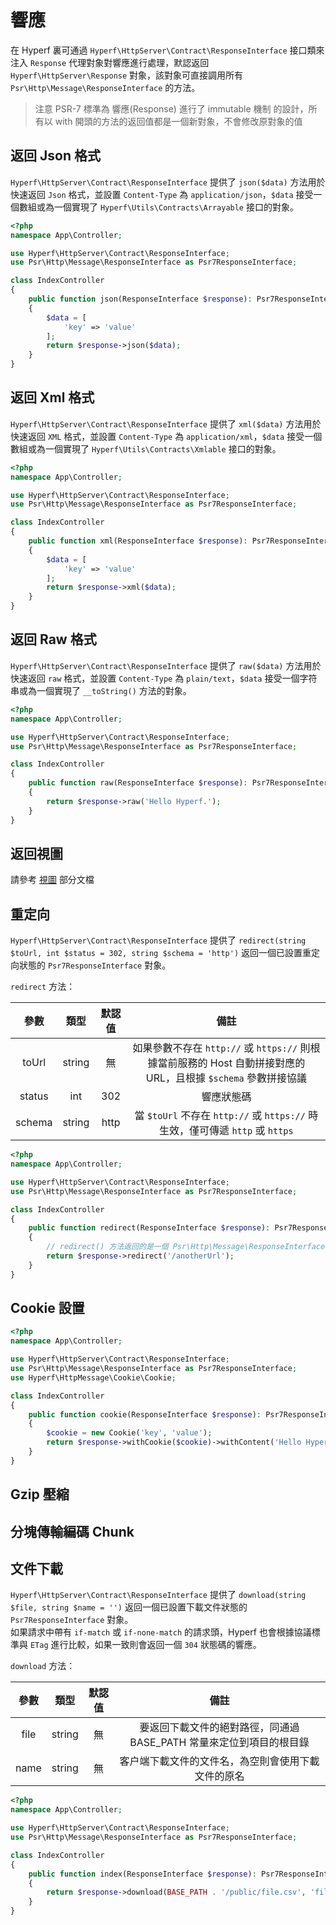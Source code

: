 # 響應

在 Hyperf 裏可通過 `Hyperf\HttpServer\Contract\ResponseInterface` 接口類來注入 `Response` 代理對象對響應進行處理，默認返回 `Hyperf\HttpServer\Response` 對象，該對象可直接調用所有 `Psr\Http\Message\ResponseInterface` 的方法。

> 注意 PSR-7 標準為 響應(Response) 進行了 immutable 機制 的設計，所有以 with 開頭的方法的返回值都是一個新對象，不會修改原對象的值

## 返回 Json 格式

`Hyperf\HttpServer\Contract\ResponseInterface` 提供了 `json($data)` 方法用於快速返回 `Json` 格式，並設置 `Content-Type` 為 `application/json`，`$data` 接受一個數組或為一個實現了 `Hyperf\Utils\Contracts\Arrayable` 接口的對象。

```php
<?php
namespace App\Controller;

use Hyperf\HttpServer\Contract\ResponseInterface;
use Psr\Http\Message\ResponseInterface as Psr7ResponseInterface;

class IndexController
{
    public function json(ResponseInterface $response): Psr7ResponseInterface
    {
        $data = [
            'key' => 'value'
        ];
        return $response->json($data);
    }
}
```

## 返回 Xml 格式

`Hyperf\HttpServer\Contract\ResponseInterface` 提供了 `xml($data)` 方法用於快速返回 `XML` 格式，並設置 `Content-Type` 為 `application/xml`，`$data` 接受一個數組或為一個實現了 `Hyperf\Utils\Contracts\Xmlable` 接口的對象。

```php
<?php
namespace App\Controller;

use Hyperf\HttpServer\Contract\ResponseInterface;
use Psr\Http\Message\ResponseInterface as Psr7ResponseInterface;

class IndexController
{
    public function xml(ResponseInterface $response): Psr7ResponseInterface
    {
        $data = [
            'key' => 'value'
        ];
        return $response->xml($data);
    }
}
```

## 返回 Raw 格式

`Hyperf\HttpServer\Contract\ResponseInterface` 提供了 `raw($data)` 方法用於快速返回 `raw` 格式，並設置 `Content-Type` 為 `plain/text`，`$data` 接受一個字符串或為一個實現了 `__toString()` 方法的對象。

```php
<?php
namespace App\Controller;

use Hyperf\HttpServer\Contract\ResponseInterface;
use Psr\Http\Message\ResponseInterface as Psr7ResponseInterface;

class IndexController
{
    public function raw(ResponseInterface $response): Psr7ResponseInterface
    {
        return $response->raw('Hello Hyperf.');
    }
}
```

## 返回視圖

請參考 [視圖](zh/view.md) 部分文檔

## 重定向

`Hyperf\HttpServer\Contract\ResponseInterface` 提供了 `redirect(string $toUrl, int $status = 302, string $schema = 'http')`  返回一個已設置重定向狀態的 `Psr7ResponseInterface` 對象。

`redirect` 方法：   

|  參數  |  類型  | 默認值 |                                                      備註                                                      |
|:------:|:------:|:------:|:--------------------------------------------------------------------------------------------------------------:|
| toUrl  | string |   無   | 如果參數不存在 `http://` 或 `https://` 則根據當前服務的 Host 自動拼接對應的 URL，且根據 `$schema` 參數拼接協議 |
| status |  int   |  302   |                                                   響應狀態碼                                                   |
| schema | string |  http  |                 當 `$toUrl` 不存在 `http://` 或 `https://` 時生效，僅可傳遞 `http` 或 `https`                  |

```php
<?php
namespace App\Controller;

use Hyperf\HttpServer\Contract\ResponseInterface;
use Psr\Http\Message\ResponseInterface as Psr7ResponseInterface;

class IndexController
{
    public function redirect(ResponseInterface $response): Psr7ResponseInterface
    {
        // redirect() 方法返回的是一個 Psr\Http\Message\ResponseInterface 對象，需再 return 回去  
        return $response->redirect('/anotherUrl');
    }
}
```

## Cookie 設置

```php
<?php
namespace App\Controller;

use Hyperf\HttpServer\Contract\ResponseInterface;
use Psr\Http\Message\ResponseInterface as Psr7ResponseInterface;
use Hyperf\HttpMessage\Cookie\Cookie;

class IndexController
{
    public function cookie(ResponseInterface $response): Psr7ResponseInterface
    {
        $cookie = new Cookie('key', 'value');
        return $response->withCookie($cookie)->withContent('Hello Hyperf.');
    }
}
```

## Gzip 壓縮

## 分塊傳輸編碼 Chunk

## 文件下載

`Hyperf\HttpServer\Contract\ResponseInterface` 提供了 `download(string $file, string $name = '')`  返回一個已設置下載文件狀態的 `Psr7ResponseInterface` 對象。   
如果請求中帶有 `if-match` 或 `if-none-match` 的請求頭，Hyperf 也會根據協議標準與 `ETag` 進行比較，如果一致則會返回一個 `304` 狀態碼的響應。

`download` 方法：   

| 參數 |  類型  | 默認值 |                                備註                                 |
|:----:|:------:|:------:|:-------------------------------------------------------------------:|
| file | string |   無   | 要返回下載文件的絕對路徑，同通過 BASE_PATH 常量來定位到項目的根目錄 |
| name | string |   無   |         客户端下載文件的文件名，為空則會使用下載文件的原名          |


```php
<?php
namespace App\Controller;

use Hyperf\HttpServer\Contract\ResponseInterface;
use Psr\Http\Message\ResponseInterface as Psr7ResponseInterface;

class IndexController
{
    public function index(ResponseInterface $response): Psr7ResponseInterface
    {
        return $response->download(BASE_PATH . '/public/file.csv', 'filename.csv');
    }
}
```
